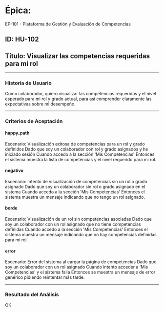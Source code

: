 # Épica: 
EP-101 - Plataforma de Gestión y Evaluación de Competencias

## ID: HU-102  
## Título: Visualizar las competencias requeridas para mi rol

---

### Historia de Usuario

Como colaborador, quiero visualizar las competencias requeridas y el nivel esperado para mi rol y grado actual, para así comprender claramente las expectativas sobre mi desempeño.

---

### Criterios de Aceptación

#### happy_path
Escenario: Visualización exitosa de competencias para un rol y grado definidos
Dado que soy un colaborador con rol y grado asignados y he iniciado sesión
Cuando accedo a la sección 'Mis Competencias'
Entonces el sistema muestra la lista de competencias y el nivel requerido para mi rol.

#### negativo
Escenario: Intento de visualización de competencias sin un rol o grado asignado
Dado que soy un colaborador sin rol o grado asignado en el sistema
Cuando accedo a la sección 'Mis Competencias'
Entonces el sistema muestra un mensaje indicando que no tengo un rol asignado.

#### borde
Escenario: Visualización de un rol sin competencias asociadas
Dado que soy un colaborador con un rol asignado que no tiene competencias definidas
Cuando accedo a la sección 'Mis Competencias'
Entonces el sistema muestra un mensaje indicando que no hay competencias definidas para mi rol.

#### error
Escenario: Error del sistema al cargar la página de competencias
Dado que soy un colaborador con un rol asignado
Cuando intento acceder a 'Mis Competencias' y el sistema falla
Entonces se muestra un mensaje de error genérico pidiendo reintentar más tarde.

---

### Resultado del Análisis  
OK

